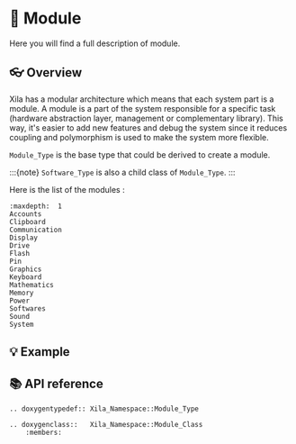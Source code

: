 # 🧩 Module

Here you will find a full description of module.

## 👓 Overview

Xila has a modular architecture which means that each system part is a module.
A module is a part of the system responsible for a specific task (hardware abstraction layer, management or complementary library).
This way, it's easier to add new features and debug the system since it reduces coupling and polymorphism is used to make the system more flexible.

`Module_Type` is the base type that could be derived to create a module.

:::{note}
`Software_Type` is also a child class of `Module_Type`.
:::

Here is the list of the modules :

```{toctree}
:maxdepth:  1
Accounts
Clipboard
Communication
Display
Drive
Flash
Pin
Graphics
Keyboard
Mathematics
Memory
Power
Softwares
Sound
System
```

## 💡 Example

## 📚 API reference

```{eval-rst}
.. doxygentypedef:: Xila_Namespace::Module_Type

.. doxygenclass::   Xila_Namespace::Module_Class
    :members:
```